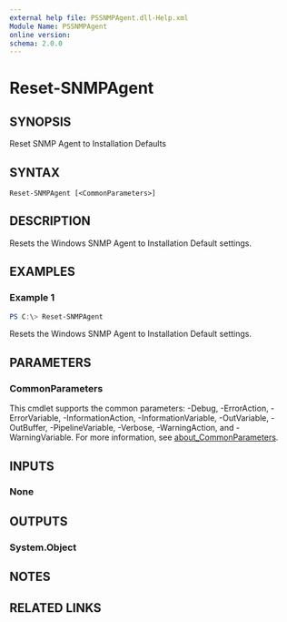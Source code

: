 ```yaml
---
external help file: PSSNMPAgent.dll-Help.xml
Module Name: PSSNMPAgent
online version:
schema: 2.0.0
---
```


# Reset-SNMPAgent

## SYNOPSIS
Reset SNMP Agent to Installation Defaults

## SYNTAX

```
Reset-SNMPAgent [<CommonParameters>]
```

## DESCRIPTION
Resets the Windows SNMP Agent to Installation Default settings.

## EXAMPLES

### Example 1
```powershell
PS C:\> Reset-SNMPAgent
```

Resets the Windows SNMP Agent to Installation Default settings.

## PARAMETERS

### CommonParameters
This cmdlet supports the common parameters: -Debug, -ErrorAction, -ErrorVariable, -InformationAction, -InformationVariable, -OutVariable, -OutBuffer, -PipelineVariable, -Verbose, -WarningAction, and -WarningVariable. For more information, see [about_CommonParameters](http://go.microsoft.com/fwlink/?LinkID=113216).

## INPUTS

### None

## OUTPUTS

### System.Object
## NOTES

## RELATED LINKS

